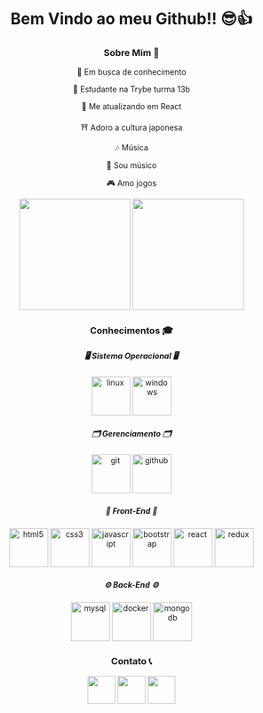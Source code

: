 <link rel="stylesheet" href="https://cdn.jsdelivr.net/gh/devicons/devicon@v2.14.0/devicon.min.css">
<h1 align="center">
  Bem Vindo ao meu Github!! 😎👍
</h1>
<h3 align="center">
  Sobre Mim 👀
</h3>
<div align="center">
<p>🚀 Em busca de conhecimento</p>
<p>👻 Estudante na Trybe turma 13b</p>
<p>🤔 Me atualizando em React</p>
<p>⛩ Adoro a cultura japonesa</p>
<p>🎶 Música</p>
<p>🎼 Sou músico</p>
<p>🎮 Amo jogos</p>
</div>
<!--stats-->
<div align="center">
  <img height="200em" src="https://github-readme-stats.vercel.app/api?username=Gabriel-Lobin&show_icons=true&include_all_commits=true&theme=graywhite"/>
  <img height="200em" src="https://github-readme-stats.vercel.app/api/top-langs/?username=Gabriel-Lobin&theme=graywhite"/>
</div>
<!--stacks-->
<h3 align="center">Conhecimentos 🎓</h3>
<div align="center">
  <!--https://devicon.dev-->
  <div>
    <h5> 🖥 Sistema Operacional 🖥 </h5>
      <img height="70em" alt="linux" src="https://cdn.jsdelivr.net/gh/devicons/devicon/icons/linux/linux-original.svg"/>
      <img height="70em" alt="windows" src="https://cdn.jsdelivr.net/gh/devicons/devicon/icons/windows8/windows8-original.svg"/>
  </div>  
  <div>  
    <h5> 🗂 Gerenciamento 🗂 </h5>
      <img height="70em" alt="git" src="https://cdn.jsdelivr.net/gh/devicons/devicon/icons/git/git-original-wordmark.svg"/>
      <img height="70em" alt="github" src="https://cdn.jsdelivr.net/gh/devicons/devicon/icons/github/github-original-wordmark.svg"/>
  </div>
  <div>
    <h5> 🎨 Front-End 🎨 </h5>
      <img height="70em" alt="html5" src="https://cdn.jsdelivr.net/gh/devicons/devicon/icons/html5/html5-original.svg"/>
      <img height="70em" alt="css3" src="https://cdn.jsdelivr.net/gh/devicons/devicon/icons/css3/css3-original.svg"/>
      <img height="70em" alt="javascript" src="https://cdn.jsdelivr.net/gh/devicons/devicon/icons/javascript/javascript-original.svg"/>
      <img height="70em" alt="bootstrap" src="https://cdn.jsdelivr.net/gh/devicons/devicon/icons/bootstrap/bootstrap-original.svg"/>
      <img height="70em" alt="react" src="https://cdn.jsdelivr.net/gh/devicons/devicon/icons/react/react-original-wordmark.svg"/>
      <img height="70em" alt="redux" src="https://cdn.jsdelivr.net/gh/devicons/devicon/icons/redux/redux-original.svg"/>
  </div>
  <div>
    <h5> ⚙ Back-End ⚙ </h5>
      <img height="70em" alt="mysql" src="https://cdn.jsdelivr.net/gh/devicons/devicon/icons/mysql/mysql-original-wordmark.svg"/>
      <img height="70em" alt="docker" src="https://cdn.jsdelivr.net/gh/devicons/devicon/icons/docker/docker-original-wordmark.svg"/>
      <img height="70em" alt="mongodb" src="https://cdn.jsdelivr.net/gh/devicons/devicon/icons/mongodb/mongodb-original-wordmark.svg"/>
  </div>
</div>
<!--links-->
<h3 align="center">Contato 📞</h3>
<div align="center">
  <a href="https://www.linkedin.com/in/gabrielsuassunaamorim/" target="_blank">
    <img height="50em" src="https://logospng.org/download/linkedin/logo-linkedin-icon-2048.png"></a>
  <a href="https://www.twitch.tv/lobinhoxd" target="_blank">
    <img height="50em" src="https://img.utdstc.com/icon/97d/da6/97dda66e6e0fe5b6f27b89e6e1a00f246bf82a92e4800300bb6a939cce00d1f7:200"></a>
  <a href="https://www.instagram.com/gabriel.s.amorim/" target="_blank">
    <img height="50em" src="https://upload.wikimedia.org/wikipedia/commons/thumb/a/a5/Instagram_icon.png/1024px-Instagram_icon.png"></a>
  <!-- <a href="http://api.whatsapp.com/send?phone=(telefone)" target="_blank">
    <img height="50em" src="https://www.gruporeporter.com.br/wp-content/uploads/2021/02/d9d97d48264770f85d35c208f279152c.png"></a> -->
</div>




